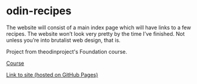 # odin-recipes

The website will consist of a main index page which will have links to a few recipes. The website won’t look very pretty by the time I’ve finished. Not unless you’re into brutalist web design, that is.

Project from theodinproject's Foundation course.

[Course](https://www.theodinproject.com/lessons/foundations-recipes)

[Link to site (hosted on GitHub Pages)](https://2mada.github.io/odin-recipes/)
